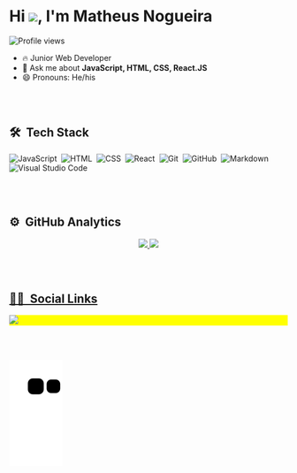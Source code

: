 <h1 align="left">Hi <img src="https://raw.githubusercontent.com/kaueMarques/kaueMarques/master/hi.gif" width="5px">, I'm Matheus Nogueira</h1>
<p align="left"> <img src="https://komarev.com/ghpvc/?username=matheusgarcia06&color=yellow" alt="Profile views" /> </p>

- 🔥 Junior Web Developer 
- 💬 Ask me about **JavaScript, HTML, CSS, React.JS**
- 😄 Pronouns: He/his 

<br><br>

## 🛠 &nbsp;Tech Stack

![JavaScript](https://img.shields.io/badge/-JavaScript-05122A?style=flat&logo=javascript)&nbsp;
![HTML](https://img.shields.io/badge/-HTML-05122A?style=flat&logo=HTML5)&nbsp;
![CSS](https://img.shields.io/badge/-CSS-05122A?style=flat&logo=CSS3&logoColor=1572B6)&nbsp;
![React](https://img.shields.io/badge/-React-05122A?style=flat&logo=react)&nbsp;
![Git](https://img.shields.io/badge/-Git-05122A?style=flat&logo=git)&nbsp;
![GitHub](https://img.shields.io/badge/-GitHub-05122A?style=flat&logo=github)&nbsp;
![Markdown](https://img.shields.io/badge/-Markdown-05122A?style=flat&logo=markdown)&nbsp;
![Visual Studio Code](https://img.shields.io/badge/-Visual%20Studio%20Code-05122A?style=flat&logo=visual-studio-code&logoColor=007ACC)&nbsp;

<br><br>

## ⚙️ &nbsp;GitHub Analytics

<div align="center">
  <a href="https://github.com/mmatheusgarcia06">
  <img height="180em" src="https://github-readme-stats.vercel.app/api?username=matheusgarcia06&show_icons=true&theme=dark&include_all_commits=true&count_private=true"/>
  <img height="180em" src="https://github-readme-stats.vercel.app/api/top-langs/?username=matheusgarcia06&layout=compact&langs_count=7&theme=dark"/>
</div>

<br><br>
  
## 🙋‍♂️ &nbsp;Social Links

<p align="left" style="background:yellow">
  <a href="https://www.linkedin.com/in/matheusgarcianogueira/" target="_blank"><img src="https://img.shields.io/badge/-LinkedIn-%230077B5?style=for-the-badge&logo=linkedin&logoColor=white" target="_blank">
  </a>
</p>

<br><br>
  
<div> 

  
   ![Snake animation](https://github.com/matheusgarcia06/matheusgarcia06/blob/output/github-contribution-grid-snake.svg)
  
 </div>

